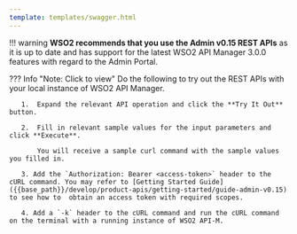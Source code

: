 ```yaml
---
template: templates/swagger.html
---
```


!!! warning
    **WSO2 recommends that you use the Admin v0.15 REST APIs** as it is up to date and has support for the latest WSO2 API Manager 3.0.0 features with regard to the Admin Portal.

??? Info "Note: Click to view"
    Do the following to try out the REST APIs with your local instance of WSO2 API Manager.
     
       1.  Expand the relevant API operation and click the **Try It Out** button.

       2.  Fill in relevant sample values for the input parameters and click **Execute**.

           You will receive a sample curl command with the sample values you filled in.

       3. Add the `Authorization: Bearer <access-token>` header to the cURL command. You may refer to [Getting Started Guide]({{base_path}}/develop/product-apis/getting-started/guide-admin-v0.15) to see how to  obtain an access token with required scopes.
              
       4. Add a `-k` header to the cURL command and run the cURL command on the terminal with a running instance of WSO2 API-M.
              
     
<div id="swagger-ui"></div>
<script>
window.onload = function() {
  // Begin Swagger UI call region
  const ui = SwaggerUIBundle({
    url: "{{base_path}}/develop/product-apis/admin-apis/admin-v0.15/admin-v0.15.yaml",
    dom_id: '#swagger-ui',
    deepLinking: true,
    validatorUrl: null,
    presets: [
      SwaggerUIBundle.presets.apis,
      SwaggerUIStandalonePreset
    ],
    plugins: [
      SwaggerUIBundle.plugins.DownloadUrl
    ],
    layout: "StandaloneLayout"
  })
  // End Swagger UI call region

  window.ui = ui
}
</script>
